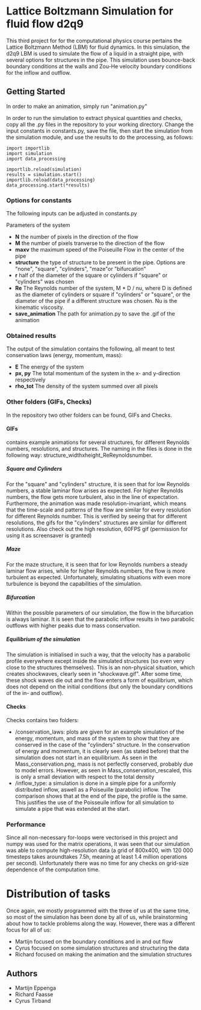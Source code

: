 # Lattice Boltzmann Simulation for fluid flow d2q9 

This third project for for the computational physics course pertains the Lattice Boltzmann Method (LBM) for fluid dynamics. 
In this simulation, the d2q9 LBM is used to simulate the flow of a liquid in a straight pipe, with several options for structures in the pipe. This simulation uses bounce-back boundary conditions at the walls and Zou-He velocity boundary conditions for the inflow and outflow.


## Getting Started
In order to make an animation, simply run "animation.py"

In order to run the simulation to extract physical quantities and checks, copy all the .py files in the repository to your working directory. Change the input constants in constants.py, save the file, then start the simulation from the simulation module, and use the results to do the processing, as follows:

```
import importlib
import simulation
import data_processing

importlib.reload(simulation)
results = simulation.start()
importlib.reload(data_processing)
data_processing.start(*results)
```



### Options for constants

The following inputs can be adjusted in constants.py

Parameters of the system
* **N** the number of pixels in the direction of the flow
* **M** the number of pixels tranverse to the direction of the flow
* **maxv** the maximum speed of the Poiseuille Flow in the center of the pipe
* **structure** the type of structure to be present in the pipe. Options are "none", "square", "cylinders", "maze"or "bifurcation"
* **r** half of the diameter of the square or cylinders if "square" or "cylinders" was chosen
* **Re** The Reynolds number of the system, M * D / nu, where D is defined as the diameter of cylinders or square if "cylinders" or "square", or the diameter of the pipe if a different structure was chosen. Nu is the kinematic viscosity.
* **save_animation** The path for animation.py to save the .gif of the animation



### Obtained results
The output of the simulation contains the following, all meant to test conservation laws (energy, momentum, mass):
* **E**         The energy of the system
* **px, py**    The total momentum of the system in the x- and y-direction respectively
* **rho_tot**   The density of the system summed over all pixels


### Other folders (GIFs, Checks)
In the repository two other folders can be found, GIFs and Checks.

#### GIFs 
contains example animations for several structures, for different Reynolds numbers, resolutions, and structures. The naming in the files is done in the following way: structure_widthxheight_ReReynoldsnumber.
##### Square and Cylinders
For the "square" and "cylinders" structure, it is seen that for low Reynolds numbers, a stable laminar flow arises as expected. For higher Reynolds numbers, the flow gets more turbulent, also in the line of expectation. 
Furthermore, the animation was made resolution-invariant, which means that the time-scale and patterns of the flow are similar for every resolution for different Reynolds number. This is verified by seeing that for different resolutions, the gifs for the "cylinders" structures are similar for different resolutions.
Also check out the high resolution, 60FPS gif (permission for using it as screensaver is granted)
##### Maze 
For the maze structure, it is seen that for low Reynolds numbers a steady laminar flow arises, while for higher Reynolds numbers, the flow is more turbulent as expected. Unfortunately, simulating situations with even more turbulence is beyond the capabilities of the simulation.

##### Bifurcation
Within the possible parameters of our simulation, the flow in the bifurcation is always laminar. It is seen that the parabolic inflow results in two parabolic outflows with higher peaks due to mass conservation.

##### Equilibrium of the simulation
The simulation is initialised in such a way, that the velocity has a parabolic profile everywhere except inside the simulated structures (so even very close to the structures themselves). This is an non-physical situation, which creates shockwaves, clearly seen in "shockwave.gif".
After some time, these shock waves die out and the flow enters a form of equilibrium, which does not depend on the initial conditions (but only the boundary conditions of the in- and outflow).


#### Checks
Checks contains two folders:
* /conservation\_laws: plots are given for an example simulation of the energy, momentum, and mass of the system to show that they are conserved in the case of the "cylinders" structure. In the conservation of energy and momentum, it is clearly seen (as stated before) that the simulation does not start in an equilibrium. As seen in the Mass_conservation.png, mass is not perfectly conserved, probably due to model errors. However, as seen in Mass_conservation_rescaled, this is only a small deviation with respect to the total density
* /inflow\_type: a simulation is done in a simple pipe for a uniformly distributed inflow, aswell as a Poiseuille (parabolic) inflow. The comparison shows that at the end of the pipe, the profile is the same. This justifies the use of the Poisseuile inflow for all simulation to simulate a pipe that was extended at the start.

### Performance
Since all non-necessary for-loops were vectorised in this project and numpy was used for the matrix operations, it was seen that our simulation was able to compute high-resolution data (a grid of 800x400, with 120 000 timesteps takes aroundtakes 7.5h, meaning at least 1.4 million operations per second). Unfortunately there was no time for any checks on grid-size dependence of the computation time.

# Distribution of tasks
Once again, we mostly programmed with the three of us at the same time, so most of the simulation has been done by all of us, while brainstorming about how to tackle problems along the way. However, there was a different focus for all of us:
* Martijn focused on the boundary conditions and in and out flow
* Cyrus focused on some simulation structures and structuring the data
* Richard focused on making the animation and the simulation structures


## Authors
* Martijn Eppenga
* Richard Faasse
* Cyrus Tirband 

